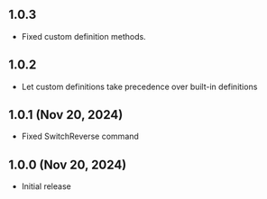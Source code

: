 ## 1.0.3

* Fixed custom definition methods.

## 1.0.2

* Let custom definitions take precedence over built-in definitions

## 1.0.1 (Nov 20, 2024)

* Fixed SwitchReverse command

## 1.0.0 (Nov 20, 2024)

* Initial release
